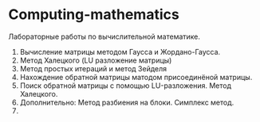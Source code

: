 # Computing-mathematics

Лабораторные работы по вычислительной математике.
1. Вычисление матрицы методом Гаусса и Жордано-Гаусса.
2. Метод Халецкого (LU разложение матрицы)
3. Метод простых итераций и метод Зейделя
4. Нахождение обратной матрицы матодом присоединёной матрицы.
5. Поиск обратной матрицы с помощью LU-разложения. Метод Халецкого.
6. Дополнительно: Метод разбиения на блоки.
Симплекс метод.
7.
